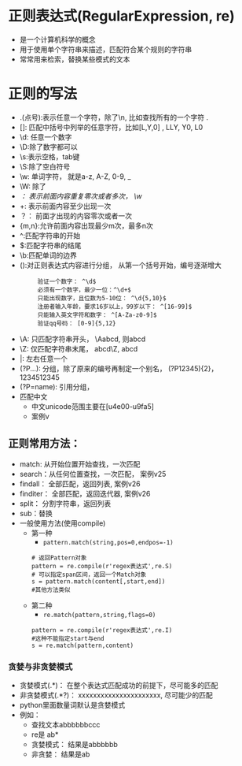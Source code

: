 # 正则表达式(RegularExpression, re)
- 是一个计算机科学的概念
- 用于使用单个字符串来描述，匹配符合某个规则的字符串
- 常常用来检索，替换某些模式的文本

# 正则的写法
- .(点号):表示任意一个字符，除了\n, 比如查找所有的一个字符 \.
- []: 匹配中括号中列举的任意字符，比如[L,Y,0] , LLY, Y0, L0
- \d: 任意一个数字
- \D:除了数字都可以
- \s:表示空格，tab键
- \S:除了空白符号
- \w: 单词字符， 就是a-z, A-Z, 0-9, _
- \W: 除了
- *： 表示前面内容重复零次或者多次， \w*
- +: 表示前面内容至少出现一次
- ？： 前面才出现的内容零次或者一次
- {m,n}:允许前面内容出现最少m次，最多n次
- ^:匹配字符串的开始
- $:匹配字符串的结尾
- \b:匹配单词的边界
- ():对正则表达式内容进行分组， 从第一个括号开始，编号逐渐增大
   ```
        验证一个数字： ^\d$
        必须有一个数字，最少一位：^\d+$
        只能出现数字，且位数为5-10位： ^\d{5,10}$
        注册者输入年龄，要求16岁以上，99岁以下： ^[16-99]$
        只能输入英文字符和数字： ^[A-Za-z0-9]$
        验证qq号码： [0-9]{5,12}
   ```   
- \A: 只匹配字符串开头， \Aabcd, 则abcd
- \Z: 仅匹配字符串末尾， abcd\Z, abcd
- |: 左右任意一个
- (?P<name>...): 分组，除了原来的编号再制定一个别名， (?P<id>12345){2}， 1234512345
- (?P=name): 引用分组， 
- 匹配中文
    - 中文unicode范围主要在[u4e00-u9fa5]
    - 案例v    

## 正则常用方法：
- match: 从开始位置开始查找，一次匹配
- search：从任何位置查找，一次匹配， 案例v25
- findall： 全部匹配，返回列表, 案例v26
- finditer： 全部匹配，返回迭代器, 案例v26
- split： 分割字符串，返回列表
- sub：替换
- 一般使用方法(使用compile)
    - 第一种
        - `pattern.match(string,pos=0,endpos=-1)`
        ```
        # 返回Pattern对象
        pattern = re.compile(r'regex表达式',re.S)
        # 可以指定span区间，返回一个Match对象
        s = pattern.match(content[,start,end])
        #其他方法类似
        ```
    - 第二种
        - `re.match(pattern,string,flags=0)`
        ```     
        pattern = re.compile(r'regex表达式',re.I)
        #这种不能指定start与end
        s = re.match(pattern,content)
        ```


    
### 贪婪与非贪婪模式
- 贪婪模式(.*)： 在整个表达式匹配成功的前提下，尽可能多的匹配
- 非贪婪模式(.*?)： xxxxxxxxxxxxxxxxxxxxxx, 尽可能少的匹配
- python里面数量词默认是贪婪模式
- 例如：
    - 查找文本abbbbbbccc
    - re是 ab*
    - 贪婪模式： 结果是abbbbbb
    - 非贪婪： 结果是ab     